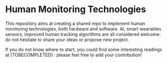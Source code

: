 # Human Monitoring Technologies

This repository aims at creating a shared repo to implement human monitoring technologies, both hardware and software. AI, smart wearables sensors, improved human tracking algorithms are all considered welcome: do not hesitate to share your ideas or propose new project.


If you do not know where to start, you could find some interesting readings at [TOBECOMPLETED] : please feel free to add your contribution!



